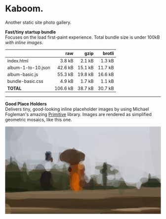 # Kaboom.

Another static site photo gallery.

**Fast/tiny startup bundle**  
Focuses on the load first-paint experience.  Total bundle size is under 100kB *with inline images*.

|                      |   raw     |    gzip   |    brotli   |
|----------------------|----------:|----------:|------------:|
|  index.html          |   3.8 kB  |   2.1 kB  |     1.3 kB  |
|  album-1-to-10.json  |  42.6 kB  |  15.1 kB  |    11.7 kB  |
|  album-basic.js      |  55.3 kB  |  19.8 kB  |    16.6 kB  |
|  bundle-basic.css    |   4.9 kB  |   1.7 kB  |     1.1 kB  |
|  **TOTAL**           |  106.6 kB |  38.7 kB  |    30.7 kB  |

---

**Good Place Holders**  
Delivers tiny, good-looking inline placeholder images by using Michael Fogleman's amazing [Primitive](https://github.com/fogleman/primitive) library.  Images are rendered as simplified geometric mosaics, like this one.

![Demo Primitive](./src/dummy/demo.svg)

